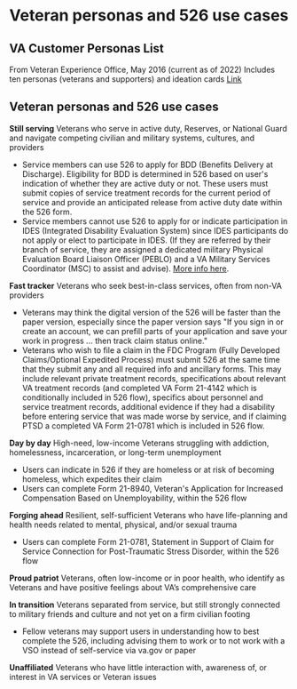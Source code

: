 # Veteran personas and 526 use cases

## VA Customer Personas List
From Veteran Experience Office, May 2016 (current as of 2022)
Includes ten personas (veterans and supporters) and ideation cards
[Link](https://github.com/department-of-veterans-affairs/va.gov-team/blob/master/platform/design/va-customer-personas/VA%20Customer%20Personas.pdf)

## Veteran personas and 526 use cases

**Still serving**
Veterans who serve in active duty, Reserves, or National Guard and navigate competing civilian and military systems, cultures, and providers
- Service members can use 526 to apply for BDD (Benefits Delivery at Discharge). Eligibility for BDD is determined in 526 based on user's indication of whether they are active duty or not. These users must submit copies of service treatment records for the current period of service and provide an anticipated release from active duty date within the 526 form.
- Service members cannot use 526 to apply for or indicate participation in IDES (Integrated Disability Evaluation System) since IDES participants do not apply or elect to participate in IDES. (If they are referred by their branch of service, they are assigned a dedicated military Physical Evaluation Board Liaison Officer (PEBLO) and a VA Military Services Coordinator (MSC) to assist and advise). [More info here](https://github.com/department-of-veterans-affairs/digital-experience-products/issues/752).

**Fast tracker**
Veterans who seek best-in-class services, often from non-VA providers
- Veterans may think the digital version of the 526 will be faster than the paper version, especially since the paper version says "If you sign in or create an account, we can prefill parts of your application and save your work in progress ... then track claim status online."
- Veterans who wish to file a claim in the FDC Program (Fully Developed Claims/Optional Expedited Process) must submit 526 at the same time that they submit any and all required info and ancillary forms. This may include relevant private treatment records, specifications about relevant VA treatment records (and completed VA Form 21-4142 which is conditionally included in 526 flow), specifics about personnel and service treatment records, additional evidence if they had a disability before entering service that was made worse by service, and if claiming PTSD a completed VA Form 21-0781 which is included in 526 flow.

**Day by day**
High-need, low-income Veterans struggling with addiction, homelessness, incarceration, or long-term unemployment
- Users can indicate in 526 if they are homeless or at risk of becoming homeless, which expedites their claim
- Users can complete Form 21-8940, Veteran's Application for Increased Compensation Based on Unemployability, within the 526 flow

**Forging ahead**
Resilient, self-sufficient Veterans who have life-planning and health needs related to mental, physical, and/or sexual trauma
- Users can complete Form 21-0781, Statement in Support of Claim for Service Connection for Post-Traumatic Stress Disorder, within the 526 flow

**Proud patriot**
Veterans, often low-income or in poor health, who identify as Veterans and have positive feelings about VA’s comprehensive care


**In transition**
Veterans separated from service, but still strongly connected to military friends and culture and not yet on a firm civilian footing
- Fellow veterans may support users in understanding how to best complete the 526, including advising them to work or to not work with a VSO instead of self-service via va.gov or paper

**Unaffiliated**
Veterans who have little interaction with, awareness of, or interest in VA services or Veteran issues



